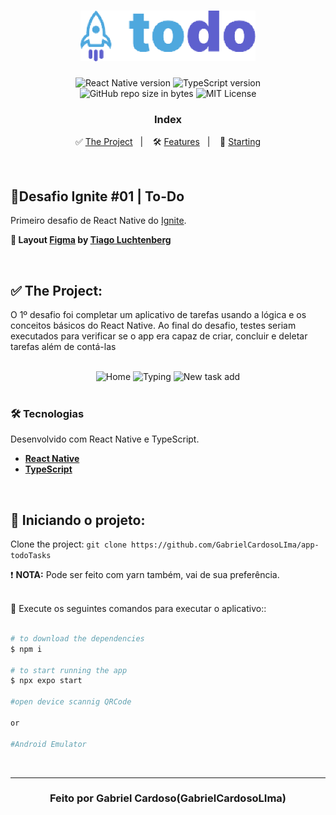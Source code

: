 <h1 align="center">
  <img src="./src/assets/images/logo/todoimg.png" alt="to.do" width="280px">
</h1>

<p align="center">  
  <img alt="React Native version" src="https://img.shields.io/badge/React_Native-v0.63.0-60dafb?style=flat&logoColor=60dafb&logo=react">
  
  <img alt="TypeScript version" src="https://img.shields.io/badge/TypeScript-v4.0.0-007acc?style=flat&logoColor=007acc&logo=typescript">

  <br>
  
  <img alt="GitHub repo size in bytes" src="https://img.shields.io/github/repo-size/LiajuX/Ignite-ReactNative-ToDo?color=green">
    
  <img alt="MIT License" src="https://img.shields.io/github/license/LiajuX/NextLevelWeek-Gameplay">
</p>

<h3 align="center">
  Index
</h3>

<p align="center">
  ✅ <a href="#%EF%B8%8F-the-project">The Project</a>&nbsp;&nbsp;&nbsp;|&nbsp;&nbsp;&nbsp;
  🛠 <a href="#-technologies">Features</a>&nbsp;&nbsp;&nbsp;|&nbsp;&nbsp;&nbsp;
  🏁 <a href="#-starting-the-project">Starting</a>
</p>

<br>

## 🚀Desafio Ignite #01 | To-Do   
Primeiro desafio de React Native do [Ignite](https://rocketseat.com.br/ignite).
<br>

**🎨  Layout [Figma](https://www.figma.com/) by [Tiago Luchtenberg](https://www.instagram.com/tiagoluchtenberg/)**<br>

<br> 

## ✅  The Project:

O 1º desafio foi completar um aplicativo de tarefas usando a lógica e os conceitos básicos do React Native. Ao final do desafio, testes seriam executados para verificar se o app era capaz de criar, concluir e deletar tarefas além de contá-las<br>
<br>
<div align="center">
  <img src="https://user-images.githubusercontent.com/53796370/127192133-e0bf0f06-e36a-488c-9138-d94b3d6d8d97.png" alt="Home" width="250">
  <img src="https://user-images.githubusercontent.com/53796370/127192130-e4951e87-d2e6-4e38-93a9-17a6fd41c3a5.png" alt="Typing" width="250">
  <img src="https://user-images.githubusercontent.com/53796370/127192134-555dc69a-4015-486c-b106-80deb3cdffec.png" alt="New task add" width="250">
</div>

<br>

### 🛠 Tecnologias
Desenvolvido com React Native e TypeScript.

- **[React Native](https://reactnative.dev/)**
- **[TypeScript](https://www.typescriptlang.org/)**
<br>

## 🏁 Iniciando o projeto:

Clone the project: `git clone https://github.com/GabrielCardosoLIma/app-todoTasks`

❗ **NOTA:**  Pode ser feito com yarn também, vai de sua preferência.
<br>
<br>

📱 Execute os seguintes comandos para executar o aplicativo::

````zsh

# to download the dependencies
$ npm i

# to start running the app
$ npx expo start

#open device scannig QRCode

or 

#Android Emulator
````
<br>

---

<h3 align="center" >
  Feito por Gabriel Cardoso(GabrielCardosoLIma)
</h3>
